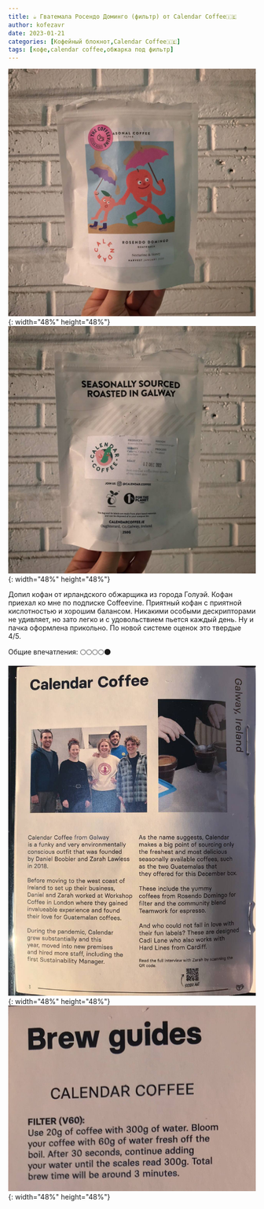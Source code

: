 ```yaml
---
title: ☕️ Гватемала Росендо Доминго (фильтр) от Calendar Coffee🇮🇪
author: kofezavr
date: 2023-01-21
categories: [Кофейный блокнот,Calendar Coffee🇮🇪]
tags: [кофе,calendar coffee,обжарка под фильтр]
--- 
```

![Гватемала Росендо Доминго (фильтр) от Calendar Coffee🇮🇪](/assets/img/posts/23/01/guatemala-rosendo-domingo-1.jpg){: width="48%" height="48%"} ![Гватемала Росендо Доминго (фильтр) от Calendar Coffee🇮🇪](/assets/img/posts/23/01/guatemala-rosendo-domingo-2.jpg){: width="48%" height="48%"}

Допил кофан от ирландского обжарщика из города Голуэй. Кофан приехал ко мне по подписке Coffeevine. Приятный кофан с приятной кислотностью и хорошим балансом. Никакими особыми дескрипторами не удивляет, но зато легко и с удовольствием пьется каждый день. Ну и пачка оформлена прикольно. По новой системе оценок это твердые 4/5. 

Общие впечатления:
🌕🌕🌕🌕🌑

![Гватемала Росендо Доминго (фильтр) от Calendar Coffee🇮🇪](/assets/img/posts/23/01/guatemala-rosendo-domingo-3.jpg){: width="48%" height="48%"} ![Гватемала Росендо Доминго (фильтр) от Calendar Coffee🇮🇪](/assets/img/posts/23/01/guatemala-rosendo-domingo-4.jpg){: width="48%" height="48%"}